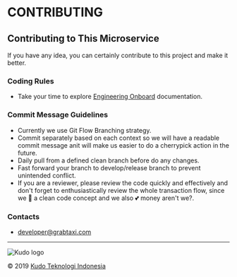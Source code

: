 # CONTRIBUTING

## Contributing to This Microservice

If you have any idea, you can certainly contribute to this project and make it better.

### Coding Rules

- Take your time to explore [Engineering Onboard][onboard] documentation.

### Commit Message Guidelines

- Currently we use Git Flow Branching strategy.
- Commit separately based on each context so we will have a readable commit message anit will make us easier to do a cherrypick action in the future.
- Daily pull from a defined clean branch before do any changes.
- Fast forward your branch to develop/release branch to prevent unintended conflict.
- If you are a reviewer, please review the code quickly and effectively and don't forget to enthusiastically review the whole transaction flow, since we 💚 a clean code concept and we also 💕 money aren't we?.

### Contacts

- developer@grabtaxi.com

---

![Kudo logo](http://www.kudo.co.id/spl_assets/images/Logo_kudo_blue.svg)

&copy; 2019 [Kudo Teknologi Indonesia](https://kudo.co.id/)

[onboard]: https://wiki.grab.com/display/KUDO/Engineering+Onboard+-+Backend+Services
